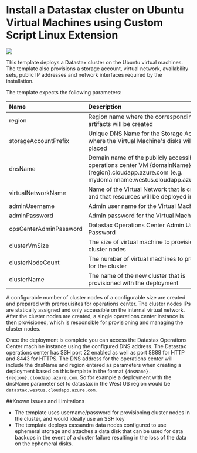 # Install a Datastax cluster on Ubuntu Virtual Machines using Custom Script Linux Extension

<a href="https://azuredeploy.net/" target="_blank">
    <img src="http://azuredeploy.net/deploybutton.png"/>
</a>

This template deploys a Datastax cluster on the Ubuntu virtual machines. The template also provisions a storage account, virtual network, availability sets, public IP addresses and network interfaces required by the installation.

The template expects the following parameters:

| Name   | Description    |
|:--- |:---|
| region | Region name where the corresponding Azure artifacts will be created |
| storageAccountPrefix  | Unique DNS Name for the Storage Account where the Virtual Machine's disks will be placed|
| dnsName | Domain name of the publicly accessible operations center VM {domainName}.{region}.cloudapp.azure.com (e.g. mydomainname.westus.cloudapp.azure.com) |
| virtualNetworkName | Name of the Virtual Network that is created and that resources will be deployed in to |
| adminUsername  | Admin user name for the Virtual Machines  |
| adminPassword  | Admin password for the Virtual Machine  |
| opsCenterAdminPassword | Datastax Operations Center Admin User Password |
| clusterVmSize | The size of virtual machine to provision as cluster nodes |
| clusterNodeCount | The number of virtual machines to provision for the cluster |
| clusterName | The name of the new cluster that is provisioned with the deployment |

A configurable number of cluster nodes of a configurable size are created and prepared with prerequisites for operations center. The cluster nodes IPs are statically assigned and only accessible on the internal virtual network.  After the cluster nodes are created, a single operations center instance is then provisioned, which is responsible for provisioning and managing the cluster nodes.

Once the deployment is complete you can access the Datastax Operations Center machine instance using the configured DNS address.   The Datastax operations center has SSH port 22 enabled as well as port 8888 for HTTP and 8443 for HTTPS.  The DNS address for the operations center will include the dnsName and region entered as parameters when creating a deployment based on this template in the format `{dnsName}.{region}.cloudapp.azure.com`. So for example a deployment with the dnsName parameter set to datastax in the West US region would be `datastax.westus.cloudapp.azure.com`.

##Known Issues and Limitations
- The template uses username/password for provisioning cluster nodes in the cluster, and would ideally use an SSH key
- The template deploys cassandra data nodes configured to use ephemeral storage and attaches a data disk that can be used for data backups in the event of a cluster failure resulting in the loss of the data on the ephemeral disks.
